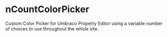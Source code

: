 # nCountColorPicker
Custom Color Picker for Umbraco Property Editor using a variable number of choices to use throughout the whole site.
